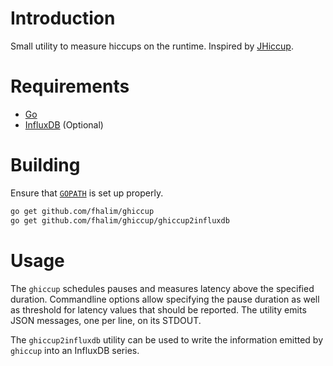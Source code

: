# Introduction

Small utility to measure hiccups on the runtime. Inspired by [JHiccup](http://www.azulsystems.com/jhiccup).


# Requirements

- [Go](http://golang.org/)
- [InfluxDB](http://influxdb.com) (Optional)

# Building

Ensure that [`GOPATH`](https://golang.org/doc/code.html#GOPATH) is set up properly.


```bash
go get github.com/fhalim/ghiccup
go get github.com/fhalim/ghiccup/ghiccup2influxdb
```

# Usage

The `ghiccup` schedules pauses and measures latency above the specified duration. Commandline options allow specifying the pause duration as well as threshold for latency values that should be reported. The utility emits JSON messages, one per line, on its STDOUT.

The `ghiccup2influxdb` utility can be used to write the information emitted by `ghiccup` into an InfluxDB series.
